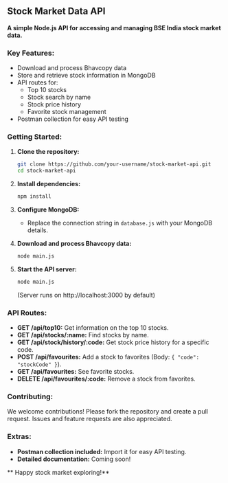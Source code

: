 ## Stock Market Data API 

**A simple Node.js API for accessing and managing BSE India stock market data.**

### Key Features:

* Download and process Bhavcopy data
* Store and retrieve stock information in MongoDB
* API routes for:
    * Top 10 stocks
    * Stock search by name
    * Stock price history
    * Favorite stock management
* Postman collection for easy API testing

### Getting Started:

1. **Clone the repository:**

   ```bash
   git clone https://github.com/your-username/stock-market-api.git
   cd stock-market-api
   ```

2. **Install dependencies:**

   ```bash
   npm install
   ```

3. **Configure MongoDB:**

   * Replace the connection string in `database.js` with your MongoDB details.

4. **Download and process Bhavcopy data:**

   ```bash
   node main.js
   ```

5. **Start the API server:**

   ```bash
   node main.js
   ```

   (Server runs on http://localhost:3000 by default)

### API Routes:

* **GET /api/top10:** Get information on the top 10 stocks.
* **GET /api/stocks/:name:** Find stocks by name.
* **GET /api/stock/history/:code:** Get stock price history for a specific code.
* **POST /api/favourites:** Add a stock to favorites (Body: `{ "code": "stockCode" }`).
* **GET /api/favourites:** See favorite stocks.
* **DELETE /api/favourites/:code:** Remove a stock from favorites.

### Contributing:

We welcome contributions! Please fork the repository and create a pull request. Issues and feature requests are also appreciated.

### Extras:

* **Postman collection included:** Import it for easy API testing.
* **Detailed documentation:** Coming soon!


** Happy stock market exploring!**
